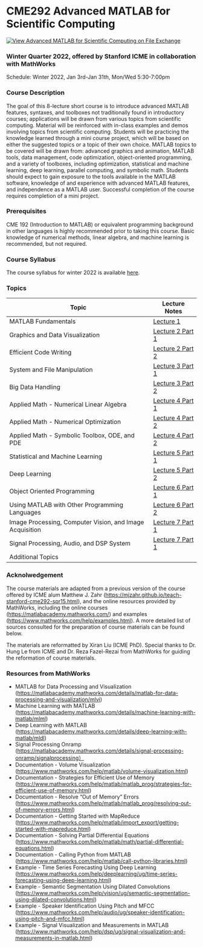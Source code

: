 # CME292 Advanced MATLAB for Scientific Computing
[![View Advanced MATLAB for Scientific Computing on File Exchange](https://www.mathworks.com/matlabcentral/images/matlab-file-exchange.svg)](https://www.mathworks.com/matlabcentral/fileexchange/106675-advanced-matlab-for-scientific-computing)
### Winter Quarter 2022, offered by Stanford ICME in collaboration with MathWorks
Schedule: Winter 2022, Jan 3rd-Jan 31th, Mon/Wed 5:30-7:00pm 

### Course Description

The goal of this 8-lecture short course is to introduce advanced MATLAB features, syntaxes, and toolboxes not traditionally found in introductory courses; applications will be drawn from various topics from scientific computing. Material will be reinforced with in-class examples and demos involving topics from scientific computing. Students will be practicing the knowledge learned through a mini course project, which will be based on either the suggested topics or a topic of their own choice. MATLAB topics to be covered will be drawn from: advanced graphics and animation, MATLAB tools, data management, code optimization, object-oriented programming, and a variety of toolboxes, including optimization, statistical and machine learning, deep learning, parallel computing, and symbolic math. Students should expect to gain exposure to the tools available in the MATLAB software, knowledge of and experience with advanced MATLAB features, and independence as a MATLAB user. Successful completion of the course requires completion of a mini project.

### Prerequisites

CME 192 (Introduction to MATLAB) or equivalent programming background in other languages is highly recommended prior to taking this course. 
Basic knowledge of numerical methods, linear algebra, and machine learning is recommended, but not required.

### Course Syllabus
The course syllabus for winter 2022 is available [here](cme292-syllabus-winter22.pdf).

### Topics
| Topic | Lecture Notes |
| --- | --- |
| MATLAB Fundamentals | [Lecture 1](https://htmlpreview.github.io/?https://github.com/xr-cc/CME292_WI22/blob/7a330373374cd5a3a9228ef20a61cfcc6adb408a/CME292_lecture_notes/lec1/lec1.html) |
| Graphics and Data Visualization | [Lecture 2 Part 1](https://htmlpreview.github.io/?https://github.com/xr-cc/CME292_WI22/blob/ca281b4680b2731bf48d29baa402b930c4ca5c1a/CME292_lecture_notes/lec2/lec2_part1.html) |
| Efficient Code Writing | [Lecture 2 Part 2](https://htmlpreview.github.io/?https://github.com/xr-cc/CME292_WI22/blob/ca281b4680b2731bf48d29baa402b930c4ca5c1a/CME292_lecture_notes/lec2/lec2_part2.html) |
| System and File Manipulation | [Lecture 3 Part 1](https://htmlpreview.github.io/?https://github.com/xr-cc/CME292_WI22/blob/ca281b4680b2731bf48d29baa402b930c4ca5c1a/CME292_lecture_notes/lec3/lec3_part1.html) |
| Big Data Handling | [Lecture 3 Part 2](https://htmlpreview.github.io/?https://github.com/xr-cc/CME292_WI22/blob/ca281b4680b2731bf48d29baa402b930c4ca5c1a/CME292_lecture_notes/lec3/lec3_part2.html) |
| Applied Math - Numerical Linear Algebra | [Lecture 4 Part 1](https://htmlpreview.github.io/?https://github.com/xr-cc/CME292_WI22/blob/5fbc9325a6eb6e277f593124bee3834ffea1ff00/CME292_lecture_notes/lec4/lec4_part1.html) |
|  Applied Math - Numerical Optimization  | [Lecture 4 Part 2](https://htmlpreview.github.io/?https://github.com/xr-cc/CME292_WI22/blob/5fbc9325a6eb6e277f593124bee3834ffea1ff00/CME292_lecture_notes/lec4/lec4_part2.html) |
|  Applied Math - Symbolic Toolbox, ODE, and PDE  | [Lecture 4 Part 2](https://htmlpreview.github.io/?https://github.com/xr-cc/CME292_WI22/blob/5fbc9325a6eb6e277f593124bee3834ffea1ff00/CME292_lecture_notes/lec4/lec4_part2.html) |
| Statistical and Machine Learning | [Lecture 5 Part 1](https://htmlpreview.github.io/?https://github.com/xr-cc/CME292_WI22/blob/3e9f2b41e47c936ff23519acb24d42a182812c0a/CME292_lecture_notes/lec5/lec5_part1.html) |
| Deep Learning | [Lecture 5 Part 2](https://htmlpreview.github.io/?https://github.com/xr-cc/CME292_WI22/blob/3e9f2b41e47c936ff23519acb24d42a182812c0a/CME292_lecture_notes/lec5/lec5_part2.html) |
| Object Oriented Programming | [Lecture 6 Part 1](https://htmlpreview.github.io/?https://github.com/xr-cc/CME292_WI22/blob/adafbf6958594032b20a670dd5c653759a5634e2/CME292_lecture_notes/lec6/lec6_part1.html) |
| Using MATLAB with Other Programming Languages | [Lecture 6 Part 2](https://htmlpreview.github.io/?https://github.com/xr-cc/CME292_WI22/blob/adafbf6958594032b20a670dd5c653759a5634e2/CME292_lecture_notes/lec6/lec6_part2.html)  |
| Image Processing, Computer Vision, and Image Acquisition | [Lecture 7 Part 1](https://htmlpreview.github.io/?https://github.com/xr-cc/CME292_WI22/blob/adafbf6958594032b20a670dd5c653759a5634e2/CME292_lecture_notes/lec7/lec7_part1.html) |
| Signal Processing, Audio, and DSP System | [Lecture 7 Part 1](https://htmlpreview.github.io/?https://github.com/xr-cc/CME292_WI22/blob/adafbf6958594032b20a670dd5c653759a5634e2/CME292_lecture_notes/lec7/lec7_part2.html) |
| Additional Topics |  |

### Acknolwedgement

The course materials are adapted from a previous version of the course offered by ICME alum Matthew J. Zahr (https://mjzahr.github.io/teach-stanford-cme292-spr15.html), and the online resources provided by MathWorks, including the online courses (https://matlabacademy.mathworks.com/) and examples (https://www.mathworks.com/help/examples.html). A more detailed list of sources consulted for the preparation of course materials can be found below.

The materials are reformatted by Xiran Liu (ICME PhD). Special thanks to Dr. Hung Le from ICME and Dr. Reza Fazel-Rezai from MathWorks for guiding the reformation of course materials. 

### Resources from MathWorks
* MATLAB for Data Processing and Visualization (https://matlabacademy.mathworks.com/details/matlab-for-data-processing-and-visualization/mlvi)
* Machine Learning with MATLAB (https://matlabacademy.mathworks.com/details/machine-learning-with-matlab/mlml)
* Deep Learning with MATLAB (https://matlabacademy.mathworks.com/details/deep-learning-with-matlab/mldl)
* Signal Processing Onramp (https://matlabacademy.mathworks.com/details/signal-processing-onramp/signalprocessing）
* Documentation - Volume Visualization (https://www.mathworks.com/help/matlab/volume-visualization.html)
* Documentation - Strategies for Efficient Use of Memory (https://www.mathworks.com/help/matlab/matlab_prog/strategies-for-efficient-use-of-memory.html)
* Documentation - Resolve “Out of Memory” Errors (https://www.mathworks.com/help/matlab/matlab_prog/resolving-out-of-memory-errors.html)
* Documentation - Getting Started with MapReduce (https://www.mathworks.com/help/matlab/import_export/getting-started-with-mapreduce.html)
* Documentation - Solving Partial Differential Equations (https://www.mathworks.com/help/matlab/math/partial-differential-equations.html)
* Documentation - Calling Python from MATLAB (https://www.mathworks.com/help/matlab/call-python-libraries.html)
* Example - Time Series Forecasting Using Deep Learning (https://www.mathworks.com/help/deeplearning/ug/time-series-forecasting-using-deep-learning.html)
* Example - Semantic Segmentation Using Dilated Convolutions (https://www.mathworks.com/help/vision/ug/semantic-segmentation-using-dilated-convolutions.html)
* Example - Speaker Identification Using Pitch and MFCC (https://www.mathworks.com/help/audio/ug/speaker-identification-using-pitch-and-mfcc.html)
* Example - Signal Visualization and Measurements in MATLAB (https://www.mathworks.com/help/dsp/ug/signal-visualization-and-measurements-in-matlab.html)
